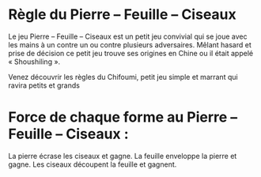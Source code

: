 # Règle du Pierre – Feuille – Ciseaux
Le jeu Pierre – Feuille – Ciseaux est un petit jeu convivial qui se joue avec les mains à un contre un ou contre plusieurs adversaires. Mêlant hasard et prise de décision ce petit jeu trouve ses origines en Chine ou il était appelé « Shoushiling ».

Venez découvrir les règles du Chifoumi, petit jeu simple et marrant qui ravira petits et grands
# Force de chaque forme au Pierre – Feuille – Ciseaux :
La pierre écrase les ciseaux et gagne.
La feuille enveloppe la pierre et gagne.
Les ciseaux découpent la feuille et gagnent.